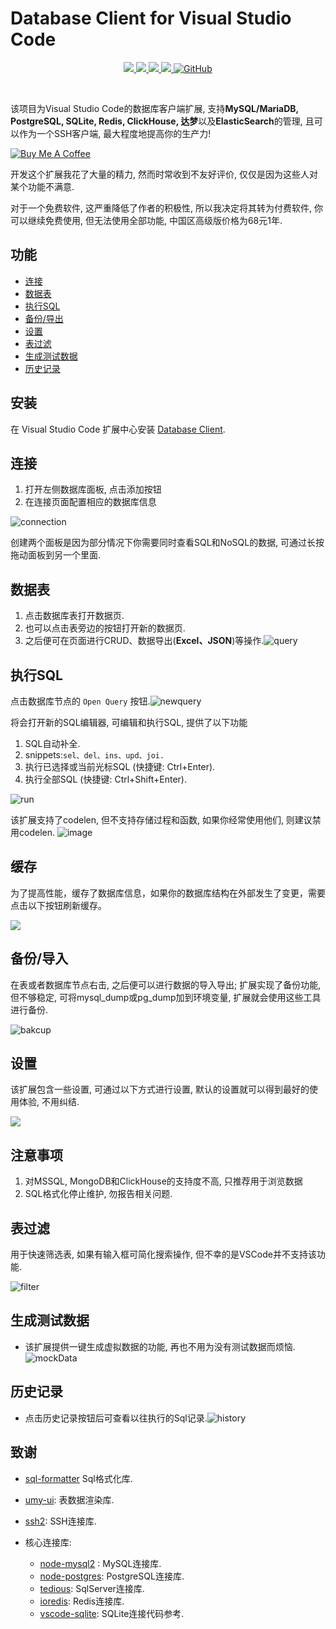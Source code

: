 # Database Client for Visual Studio Code

<p align="center">
<a href="https://marketplace.visualstudio.com/items?itemName=cweijan.vscode-mysql-client2">
    <img src="https://img.shields.io/vscode-marketplace/v/cweijan.vscode-mysql-client2.svg?label=vscode%20marketplace">
  </a>
  <a href="https://marketplace.visualstudio.com/items?itemName=cweijan.vscode-mysql-client2">
    <img src="https://vsmarketplacebadge.apphb.com/installs-short/cweijan.vscode-mysql-client2.svg">
  </a>
  <a href="https://github.com/cweijan/vscode-database-client">
    <img src="https://img.shields.io/github/stars/cweijan/vscode-database-client?logo=github&style=flat">
  </a>
  <a href="https://marketplace.visualstudio.com/items?itemName=cweijan.vscode-mysql-client2">
    <img src="https://img.shields.io/vscode-marketplace/r/cweijan.vscode-mysql-client2.svg">
  </a>
  <a href="https://marketplace.visualstudio.com/items?itemName=cweijan.vscode-mysql-client2">
  <img alt="GitHub" src="https://img.shields.io/github/license/cweijan/vscode-database-client">
  </a>
</p>
<br>

该项目为Visual Studio Code的数据库客户端扩展, 支持**MySQL/MariaDB, PostgreSQL, SQLite, Redis, ClickHouse, 达梦**以及**ElasticSearch**的管理, 且可以作为一个SSH客户端, 最大程度地提高你的生产力!

<a href="https://database-client.com" target="_blank"><img src="./public/icon.png" alt="Buy Me A Coffee" style="height: auto !important;width: auto !important;" ></a>

开发这个扩展我花了大量的精力, 然而时常收到不友好评价, 仅仅是因为这些人对某个功能不满意.

对于一个免费软件, 这严重降低了作者的积极性, 所以我决定将其转为付费软件,  你可以继续免费使用, 但无法使用全部功能, 中国区高级版价格为68元1年.

## 功能
  - [连接](#连接)
  - [数据表](#数据表)
  - [执行SQL](#执行SQL)
  - [备份/导出](#备份/导出)
  - [设置](#设置)
  - [表过滤](#表过滤)
  - [生成测试数据](#生成测试数据)
  - [历史记录](#历史记录)

## 安装

在 Visual Studio Code 扩展中心安装 [Database Client](https://marketplace.visualstudio.com/items?itemName=cweijan.vscode-mysql-client2).

## 连接

1. 打开左侧数据库面板, 点击添加按钮
2. 在连接页面配置相应的数据库信息

![connection](images/connection.jpg)

创建两个面板是因为部分情况下你需要同时查看SQL和NoSQL的数据, 可通过长按拖动面板到另一个里面.

## 数据表

1. 点击数据库表打开数据页.
2. 也可以点击表旁边的按钮打开新的数据页.
3. 之后便可在页面进行CRUD、数据导出(**Excel、JSON**)等操作.![query](images/QueryTable.jpg)

## 执行SQL

点击数据库节点的 `Open Query` 按钮.![newquery](images/newquery.jpg)

将会打开新的SQL编辑器, 可编辑和执行SQL, 提供了以下功能

1. SQL自动补全.
2. snippets:`sel、del、ins、upd、joi.`
3. 执行已选择或当前光标SQL (快捷键: Ctrl+Enter).
4. 执行全部SQL (快捷键: Ctrl+Shift+Enter).

![run](images/run.jpg)

该扩展支持了codelen, 但不支持存储过程和函数, 如果你经常使用他们, 则建议禁用codelen.
![image](https://user-images.githubusercontent.com/27798227/144196926-e581872e-5392-4744-a646-a644749c548c.png)

## 缓存

为了提高性能，缓存了数据库信息，如果你的数据库结构在外部发生了变更，需要点击以下按钮刷新缓存。

![](images/1638342622208.png)

## 备份/导入

在表或者数据库节点右击, 之后便可以进行数据的导入导出; 扩展实现了备份功能, 但不够稳定, 可将mysql_dump或pg_dump加到环境变量, 扩展就会使用这些工具进行备份.

![bakcup](images/Backup.jpg)

## 设置

该扩展包含一些设置, 可通过以下方式进行设置, 默认的设置就可以得到最好的使用体验, 不用纠结.

![](images/1611910592756.png)

## 注意事项

1. 对MSSQL, MongoDB和ClickHouse的支持度不高, 只推荐用于浏览数据
2. SQL格式化停止维护, 勿报告相关问题.

## 表过滤

用于快速筛选表, 如果有输入框可简化搜索操作, 但不幸的是VSCode并不支持该功能.

![filter](images/filter.gif)

## 生成测试数据

- 该扩展提供一键生成虚拟数据的功能, 再也不用为没有测试数据而烦恼.![mockData](images/mockData.jpg)

## 历史记录

- 点击历史记录按钮后可查看以往执行的Sql记录.![history](images/history.jpg)

## 致谢

- [sql-formatter](https://github.com/zeroturnaround/sql-formatter) Sql格式化库.
- [umy-ui](https://github.com/u-leo/umy-ui): 表数据渲染库.
- [ssh2](https://github.com/mscdex/ssh2): SSH连接库.
- 核心连接库:

  - [node-mysql2](https://github.com/sidorares/node-mysql2) : MySQL连接库.
  - [node-postgres](https://github.com/brianc/node-postgres): PostgreSQL连接库.
  - [tedious](https://github.com/tediousjs/tedious): SqlServer连接库.
  - [ioredis](https://github.com/luin/ioredis): Redis连接库.
  - [vscode-sqlite](https://github.com/AlexCovizzi/vscode-sqlite): SQLite连接代码参考.
